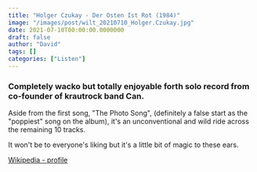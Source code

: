```yaml
---
title: "Holger Czukay - Der Osten Ist Rot (1984)"
image: "/images/post/wilt_20210710_Holger.Czukay.jpg"
date: 2021-07-10T00:00:00.0000000
draft: false
author: "David"
tags: []
categories: ["Listen"]
---
```

### Completely wacko but totally enjoyable forth solo record from co-founder of krautrock band Can.

 Aside from the first song, "The Photo Song", (definitely a false start as the "poppiest" song on the album), it's an unconventional and wild ride across the remaining 10 tracks.

 It won't be to everyone's liking but it's a little bit of magic to these ears.

 [Wikipedia - profile](https://en.wikipedia.org/wiki/Holger_Czukay)